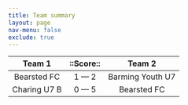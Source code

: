 ```yaml
---
title: Team summary
layout: page
nav-menu: false
exclude: true
---
```




|    Team 1    |  ::Score::  |      Team 2      |
|:------------:|:-----------:|:----------------:|
| Bearsted FC  | 1 &mdash; 2 | Barming Youth U7 |
| Charing U7 B | 0 &mdash; 5 |   Bearsted FC    |

 <br /><br /><br />